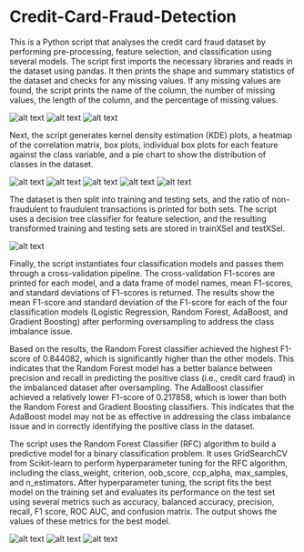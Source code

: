 # Credit-Card-Fraud-Detection
This is a Python script that analyses the credit card fraud dataset by performing pre-processing, feature selection, and classification using several models. The script first imports the necessary libraries and reads in the dataset using pandas. It then prints the shape and summary statistics of the dataset and checks for any missing values. If any missing values are found, the script prints the name of the column, the number of missing values, the length of the column, and the percentage of missing values.

![alt text](https://github.com/imyaash/Credit-Card-Fraud-Detection/blob/main/PlotsAndImages/1.%20dfShape.png)
![alt text](https://github.com/imyaash/Credit-Card-Fraud-Detection/blob/main/PlotsAndImages/2.%20dfDescribe.png)
![alt text](https://github.com/imyaash/Credit-Card-Fraud-Detection/blob/main/PlotsAndImages/3.%20dfInfo.png)

Next, the script generates kernel density estimation (KDE) plots, a heatmap of the correlation matrix, box plots, individual box plots for each feature against the class variable, and a pie chart to show the distribution of classes in the dataset.

![alt text](https://github.com/imyaash/Credit-Card-Fraud-Detection/blob/main/PlotsAndImages/4.%20KDEPlots.png)
![alt text](https://github.com/imyaash/Credit-Card-Fraud-Detection/blob/main/PlotsAndImages/5.%20CorrPlot.png)
![alt text](https://github.com/imyaash/Credit-Card-Fraud-Detection/blob/main/PlotsAndImages/6.%20Boxplots.png)
![alt text](https://github.com/imyaash/Credit-Card-Fraud-Detection/blob/main/PlotsAndImages/7.%20BoxplotsVsClass.png)
![alt text](https://github.com/imyaash/Credit-Card-Fraud-Detection/blob/main/PlotsAndImages/8.%20ClassPie.png)

The dataset is then split into training and testing sets, and the ratio of non-fraudulent to fraudulent transactions is printed for both sets. The script uses a decision tree classifier for feature selection, and the resulting transformed training and testing sets are stored in trainXSel and testXSel.

![alt text](https://github.com/imyaash/Credit-Card-Fraud-Detection/blob/main/PlotsAndImages/9.%20ClassRatio.png)

Finally, the script instantiates four classification models and passes them through a cross-validation pipeline. The cross-validation F1-scores are printed for each model, and a data frame of model names, mean F1-scores, and standard deviations of F1-scores is returned. The results show the mean F1-score and standard deviation of the F1-score for each of the four classification models (Logistic Regression, Random Forest, AdaBoost, and Gradient Boosting) after performing oversampling to address the class imbalance issue.

Based on the results, the Random Forest classifier achieved the highest F1-score of 0.844082, which is significantly higher than the other models. This indicates that the Random Forest model has a better balance between precision and recall in predicting the positive class (i.e., credit card fraud) in the imbalanced dataset after oversampling. The AdaBoost classifier achieved a relatively lower F1-score of 0.217858, which is lower than both the Random Forest and Gradient Boosting classifiers. This indicates that the AdaBoost model may not be as effective in addressing the class imbalance issue and in correctly identifying the positive class in the dataset.

The script uses the Random Forest Classifier (RFC) algorithm to build a predictive model for a binary classification problem. It uses GridSearchCV from Scikit-learn to perform hyperparameter tuning for the RFC algorithm, including the class_weight, criterion, oob_score, ccp_alpha, max_samples, and n_estimators. After hyperparameter tuning, the script fits the best model on the training set and evaluates its performance on the test set using several metrics such as accuracy, balanced accuracy, precision, recall, F1 score, ROC AUC, and confusion matrix. The output shows the values of these metrics for the best model.

![alt text](https://github.com/imyaash/Credit-Card-Fraud-Detection/blob/main/PlotsAndImages/10.%20ClassificationScores.png)
![alt text](https://github.com/imyaash/Credit-Card-Fraud-Detection/blob/main/PlotsAndImages/11.%20ConfusionMatrix.png)
![alt text](https://github.com/imyaash/Credit-Card-Fraud-Detection/blob/main/PlotsAndImages/12.%20ROCAUC.png)
